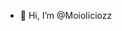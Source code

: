 - 👋 Hi, I’m @Moioliciozz

<!---
Moioliciozz/Moioliciozz is a ✨ special ✨ repository because its `README.md` (this file) appears on your GitHub profile.
You can click the Preview link to take a look at your changes.
--->
